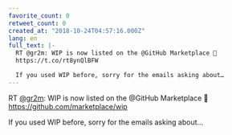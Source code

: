 ```yaml
---
favorite_count: 0
retweet_count: 0
created_at: "2018-10-24T04:57:16.000Z"
lang: en
full_text: |-
  RT @gr2m: WIP is now listed on the @GitHub Marketplace 🎉
  https://t.co/rt8ynQlBFW

  If you used WIP before, sorry for the emails asking about…
---
```


RT [@gr2m](https://twitter.com/gr2m): WIP is now listed on the @GitHub
Marketplace 🎉 <https://github.com/marketplace/wip>

If you used WIP before, sorry for the emails asking about…
